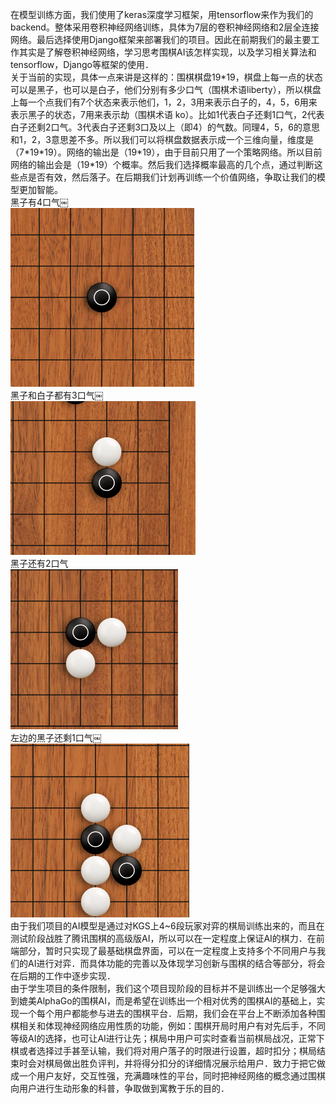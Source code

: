 在模型训练方面，我们使用了keras深度学习框架，用tensorflow来作为我们的backend。整体采用卷积神经网络训练，具体为7层的卷积神经网络和2层全连接网络。最后选择使用Django框架来部署我们的项目。因此在前期我们的最主要工作其实是了解卷积神经网络，学习思考围棋AI该怎样实现，以及学习相关算法和tensorflow，Django等框架的使用．  
关于当前的实现，具体一点来讲是这样的：围棋棋盘19\*19，棋盘上每一点的状态可以是黑子，也可以是白子，他们分别有多少口气（围棋术语liberty），所以棋盘上每一个点我们有7个状态来表示他们，1，2，3用来表示白子的，4，5，6用来表示黑子的状态，7用来表示劫（围棋术语 ko）。比如1代表白子还剩1口气，2代表白子还剩2口气。3代表白子还剩3口及以上（即4）的气数。同理4，5，6的意思和1，2，3意思差不多。所以我们可以将棋盘数据表示成一个三维向量，维度是（7\*19\*19）。网络的输出是（19\*19），由于目前只用了一个策略网络。所以目前网络的输出会是（19\*19）个概率。然后我们选择概率最高的几个点，通过判断这些点是否有效，然后落子。在后期我们计划再训练一个价值网络，争取让我们的模型更加智能。  
黑子有4口气￼  
![黑子有4口气](https://raw.githubusercontent.com/DSLabAlphaGo0/AlphaGOAdd/master/1.png)  
黑子和白子都有3口气￼  
![黑子和白子都有3口气￼](https://raw.githubusercontent.com/DSLabAlphaGo0/AlphaGOAdd/master/2.png)  
黑子还有2口气  
![黑子还有2口气 ](https://raw.githubusercontent.com/DSLabAlphaGo0/AlphaGOAdd/master/3.png)  
左边的黑子还剩1口气￼  
![左边的黑子还剩1口气](https://raw.githubusercontent.com/DSLabAlphaGo0/AlphaGOAdd/master/4.png)   
由于我们项目的AI模型是通过对KGS上4~6段玩家对弈的棋局训练出来的，而且在测试阶段战胜了腾讯围棋的高级版AI，所以可以在一定程度上保证AI的棋力．在前端部分，暂时只实现了最基础棋盘界面，可以在一定程度上支持多个不同用户与我们的AI进行对弈．而具体功能的完善以及体现学习创新与围棋的结合等部分，将会在后期的工作中逐步实现．  
由于学生项目的条件限制，我们这个项目现阶段的目标并不是训练出一个足够强大到媲美AlphaGo的围棋AI，而是希望在训练出一个相对优秀的围棋AI的基础上，实现一个每个用户都能参与进去的围棋平台．后期，我们会在平台上不断添加各种围棋相关和体现神经网络应用性质的功能，例如：围棋开局时用户有对先后手，不同等级AI的选择，也可让AI进行让先；棋局中用户可实时查看当前棋局战况，正常下棋或者选择过手甚至认输，我们将对用户落子的时限进行设置，超时扣分；棋局结束时会对棋局做出胜负评判，并将得分扣分的详细情况展示给用户．致力于把它做成一个用户友好，交互性强，充满趣味性的平台，同时把神经网络的概念通过围棋向用户进行生动形象的科普，争取做到寓教于乐的目的．  
